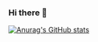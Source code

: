 ### Hi there 👋

[![Anurag's GitHub stats](https://github-readme-stats.vercel.app/api?username=oKenzz&count_private=true&show_icons=true&theme=dracula)](https://github.com/anuraghazra/github-readme-stats)

<!--
**oKenzz/oKenzz** is a ✨ _special_ ✨ repository because its `README.md` (this file) appears on your GitHub profile.

Here are some ideas to get you started:

- 🔭 I’m currently working on ...
- 🌱 I’m currently learning ...
- 👯 I’m looking to collaborate on ...
- 🤔 I’m looking for help with ...
- 💬 Ask me about ...
- 📫 How to reach me: ...
- 😄 Pronouns: ...
- ⚡ Fun fact: ...
-->
